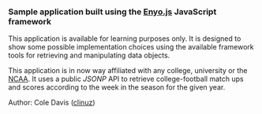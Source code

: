 ### Sample application built using the [Enyo.js](http://github.com/enyojs/enyo) JavaScript framework

This application is available for learning purposes only. It is designed to show some possible implementation choices using the available framework tools for retrieving and manipulating data objects.

This application is in now way affiliated with any college, university or the [NCAA](http://ncaa.com). It uses a public _JSONP_ API to retrieve college-football match ups and scores according to the week in the season for the given year.

Author: Cole Davis ([clinuz](https://github.com/clinuz))

